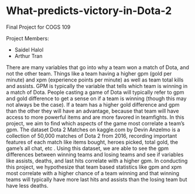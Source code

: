 # What-predicts-victory-in-Dota-2 
Final Project for COGS 109

Project Members: 
- Saidel Halol 
- Arthur Tran

There are many variables that go into why a team won a match of Dota, and not the other team. Things like a team having a higher gpm (gold per minute) and xpm (experience points per minute) as well as team total kills and assists. GPM is typically the variable that tells which team is winning in a match of Dota. People casting a game of Dota will typically refer to gpm and gold difference to get a sense on if a team is winning (though this may not always be the case). If a team has a higher gold difference and gpm than the other they will have an advantage, because that team will have access to more powerful items and are more favored in teamfights. In this project, we aim to find which aspects of the game most correlate a team’s gpm. The dataset Dota 2 Matches  on kaggle.com by Devin Anzelmo is a collection of 50,000 matches of Dota 2 from 2016, recording important features of each match like items bought, heroes picked, total gold, the game’s all chat, etc . Using this dataset, we are able to see the gpm differences between winning teams and losing teams and see if variables like assists, deaths, and last hits correlate with a higher gpm. In conducting this project, we hypothesize that team based statistics like gpm and xpm most correlate with a higher chance of a team winning and that winning teams will typically have more last hits and assists than the losing team but have less deaths.

